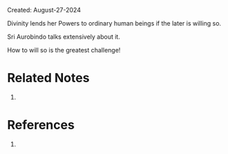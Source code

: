 Created: August-27-2024

Divinity lends her Powers to ordinary human beings if the later is willing so.

Sri Aurobindo talks extensively about it.

How to will so is the greatest challenge!


# Related Notes

1. 
# References

1. 